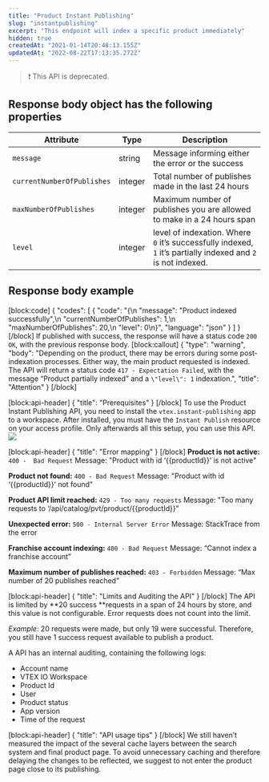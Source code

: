 ```yaml
---
title: "Product Instant Publishing"
slug: "instantpublishing"
excerpt: "This endpoint will index a specific product immediately"
hidden: true
createdAt: "2021-01-14T20:48:13.155Z"
updatedAt: "2022-08-22T17:13:35.272Z"
---
```

>❗ This API is deprecated.

## Response body object has the following properties

| Attribute              | Type    | Description                                                                           |
| ---------------------- | ------- | ------------------------------------------------------------------------------------- |
| `message` | string | Message informing either the error or the success |
| `currentNumberOfPublishes` | integer | Total number of publishes made in the last 24 hours |
| `maxNumberOfPublishes` | integer | Maximum number of publishes you are allowed to make in a 24 hours span |
| `level` | integer | level of indexation. Where `0` it’s successfully indexed, `1` it’s partially indexed and `2` is not indexed. |

## Response body example
[block:code]
{
  "codes": [
    {
      "code": "{\n    \"message\": \"Product indexed successfully\",\n    \"currentNumberOfPublishes\": 1,\n    \"maxNumberOfPublishes\": 20,\n    \"level\": 0\n}",
      "language": "json"
    }
  ]
}
[/block]
If published with success, the response will have a status code `200 OK`, with the previous response body.
[block:callout]
{
  "type": "warning",
  "body": "Depending on the product, there may be errors during some post-indexation processes. Either way, the main product requested is indexed. The API will return a status code `417 - Expectation Failed`, with the message “Product partially indexed” and a `\"level\": 1` indexation.",
  "title": "Attention"
}
[/block]

[block:api-header]
{
  "title": "Prerequisites"
}
[/block]
To use the Product Instant Publishing API, you need to install the `vtex.instant-publishing` app to a workspace. After installed, you must have the `Instant Publish` resource on your access profile. Only afterwards all this setup, you can use this API.
![](https://raw.githubusercontent.com/vtexdocs/dev-portal-content/main/images/instantpublishing-0.png)

[block:api-header]
{
  "title": "Error mapping"
}
[/block]
**Product is not active:**
`400 -  Bad Request`
Message: "Product with id ‘{{productId}}’ is not active"


**Product not found:**
`400 - Bad Request`
Message: "Product with id ‘{{productId}}’ not found"


**Product API limit reached:**
`429 - Too many requests`
Message: "Too many requests to ‘/api/catalog/pvt/product/{{productId}}"

**Unexpected error:**
`500 - Internal Server Error`
Message: StackTrace from the error

**Franchise account indexing:**
`400 - Bad Request`
Message: “Cannot index a franchise account”

**Maximum number of publishes reached:**
`403 - Forbidden`
Message: “Max number of 20 publishes reached”


[block:api-header]
{
  "title": "Limits and Auditing the API"
}
[/block]
The API is limited by **20 success **requests in a span of 24 hours by store, and this value is not configurable. Error requests does not count into the limit.

*Example*: 20 requests were made, but only 19 were successful. Therefore, you still have 1 success request available to publish a product.


A API has an internal auditing, containing the following logs:
- Account name
- VTEX IO Workspace 
- Product Id
- User
- Product status
- App version
- Time of the request

[block:api-header]
{
  "title": "API usage tips"
}
[/block]
We still haven’t measured the impact of the several cache layers between the search system and final product page. To avoid unnecessary caching and therefore delaying the changes to be reflected, we suggest to not enter the product page close to its publishing.
